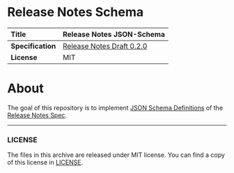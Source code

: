 # Release Notes Schema

**Title**   | Release Notes JSON-Schema
:-----------|:-------------------------
**Specification** | [Release Notes Draft 0.2.0](https://github.com/release-notes/release-notes-spec/blob/0.2.0/README.md)
**License** | MIT

# About

The goal of this repository is to implement [JSON Schema Definitions](https://trac.tools.ietf.org/html/draft-wright-json-schema-validation-01)
of the [Release Notes Spec](https://github.com/release-notes/release-notes-spec).

---

### LICENSE

The files in this archive are released under MIT license.
You can find a copy of this license in [LICENSE](LICENSE).

